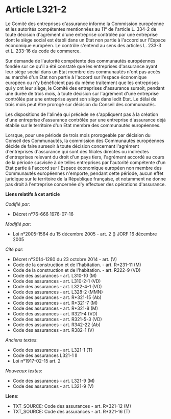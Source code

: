 # Article L321-2

Le Comité des entreprises d'assurance informe la Commission européenne et les autorités compétentes mentionnées au 11° de
l'article L. 334-2 de toute décision d'agrément d'une entreprise contrôlée par une entreprise dont le siège social est établi
dans un Etat non partie à l'accord sur l'Espace économique européen. Le contrôle s'entend au sens des articles L. 233-3 et L.
233-16 du code de commerce.

Sur demande de l'autorité compétente des communautés européennes fondée sur ce qu'il a été constaté que les entreprises
d'assurance ayant leur siège social dans un Etat membre des communautés n'ont pas accès au marché d'un Etat non partie à
l'accord sur l'espace économique européen ou n'y bénéficient pas du même traitement que les entreprises qui y ont leur siège,
le Comité des entreprises d'assurance sursoit, pendant une durée de trois mois, à toute décision sur l'agrément d'une
entreprise contrôlée par une entreprise ayant son siège dans ledit Etat. Le délai de trois mois peut être prorogé sur
décision du Conseil des communautés.

Les dispositions de l'alinéa qui précède ne s'appliquent pas à la création d'une entreprise d'assurance contrôlée par une
entreprise d'assurance déjà établie sur le territoire d'un Etat membre des communautés européennes.

Lorsque, pour une période de trois mois prorogeable par décision du Conseil des Communautés, la commission des Communautés
européennes décide de faire surseoir à toute décision concernant l'agrément d'entreprises d'assurance qui sont des filiales
directes ou indirectes d'entreprises relevant du droit d'un pays tiers, l'agrément accordé au cours de la période susvisée à
de telles entreprises par l'autorité compétente d'un Etat partie à l'accord sur l'Espace économique européen non membre des
Communautés européennes n'emporte, pendant cette période, aucun effet juridique sur le territoire de la République française,
et notamment ne donne pas droit à l'entreprise concernée d'y effectuer des opérations d'assurance.

**Liens relatifs à cet article**

_Codifié par_:

  - Décret n°76-666 1976-07-16

_Modifié par_:

  - Loi n°2005-1564 du 15 décembre 2005 - art. 2 () JORF 16 décembre 2005

_Cité par_:

  - Décret n°2014-1280 du 23 octobre 2014 - art. (V)
  - Code de la construction et de l'habitation. - art. R*231-11 (M)
  - Code de la construction et de l'habitation. - art. R222-9 (VD)
  - Code des assurances - art. L310-10 (M)
  - Code des assurances - art. L310-2-1 (VD)
  - Code des assurances - art. L322-4-1 (VD)
  - Code des assurances - art. L328-2 (MMN)
  - Code des assurances - art. R*321-15 (Ab)
  - Code des assurances - art. R*321-7 (M)
  - Code des assurances - art. R*321-8 (M)
  - Code des assurances - art. R321-4 (VD)
  - Code des assurances - art. R321-5-3 (VD)
  - Code des assurances - art. R342-22 (Ab)
  - Code des assurances - art. R382-1 (V)

_Anciens textes_:

  - Code des assurances - art. L321-1 (T)
  - Code des assurances L321-1 II
  - Loi n°1917-02-15 art. 2

_Nouveaux textes_:

  - Code des assurances - art. L321-9 (M)
  - Code des assurances - art. L321-9 (V)

**Liens**:

  - TXT_SOURCE: Code des assurances - art. R*321-12 (M)
  - TXT_SOURCE: Code des assurances - art. R*321-16 (T)
